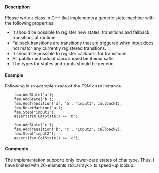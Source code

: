 #### Description
Please write a class in C++ that implements a generic state machine with the following properties:
* It should be possible to register new states, transitions and fallback transitions at runtime.
* Fallback transitions are transitions that are triggered when input does not match any currently
registered transitions.
* It should be possible to register callbacks for transitions.
* All public methods of class should be thread safe.
* The types for states and inputs should be generic.

#### Example
Following is an example usage of the FSM class instance.
```
    fsm.AddState('a');
    fsm.AddState('b');
    fsm.AddTransition('a', 'b', "input1", callback1);
    fsm.ResetMachine('a');
    fsm.Step("input1");
    assert(fsm.GetState() == 'b');

    fsm.AddState('c');
    fsm.AddTransition('b', 'c', "input2", callback2);
    fsm.Step("input2");
    assert(fsm.GetState() == 'c');
```

#### Comments
The implementation supports only lower-case states of char type. 
Thus, I have limited with 26-elements std::array<> to speed-up lookup.